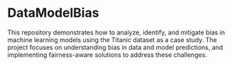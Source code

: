 # DataModelBias
This repository demonstrates how to analyze, identify, and mitigate bias in machine learning models using the Titanic dataset as a case study. The project focuses on understanding bias in data and model predictions, and implementing fairness-aware solutions to address these challenges.

